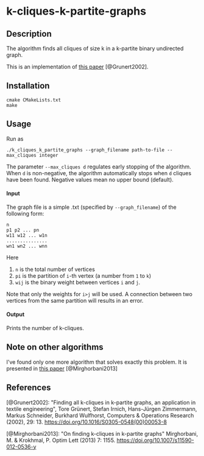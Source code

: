 # k-cliques-k-partite-graphs 
## Description
The algorithm finds all cliques of size k in a k-partite binary undirected graph.

This is an implementation of
[this paper](http://www.sciencedirect.com/science/article/pii/S0305054800000538) [@Grunert2002].
## Installation
```commandline
cmake CMakeLists.txt
make
```
## Usage
Run as
```
./k_cliques_k_partite_graphs --graph_filename path-to-file --max_cliques integer
```
The parameter ```--max_cliques d``` regulates early stopping of the algorithm.
When ```d``` is non-negative, the algorithm automatically stops when ```d``` cliques have been found.
Negative values mean no upper bound (default).
#### Input
The graph file is a simple .txt (specified by ```--graph_filename```) of the following form:
```
n
p1 p2 ... pn
w11 w12 ... w1n 
...............
wn1 wn2 ... wnn
```
Here 

1. ```n``` is the total number of vertices
2. ```pi``` is the partition of ```i```-th vertex (a number from ```1``` to ```k```)
3. ```wij``` is the binary weight between vertices ```i``` and ```j```.

Note that only the weights for ```i>j``` will be used.
A connection between two vertices from the same partition will results in an error.

#### Output
Prints the number of k-cliques.

## Note on other algorithms
I've found only one more algorithm that solves exactly this problem.
It is presented in [this paper](https://link.springer.com/article/10.1007/s11590-012-0536-y) 
[@Mirghorbani2013]

## References
[@Grunert2002]:
"Finding all k-cliques in k-partite graphs, an application in textile engineering",
Tore Grünert, Stefan Irnich, Hans-Jürgen Zimmermann, Markus Schneider, Burkhard Wulfhorst,
Computers & Operations Research (2002), 29: 13.
https://doi.org/10.1016/S0305-0548(00)00053-8

[@Mirghorbani2013]:
"On finding k-cliques in k-partite graphs"
Mirghorbani, M. & Krokhmal, P. Optim Lett (2013) 7: 1155.
https://doi.org/10.1007/s11590-012-0536-y
